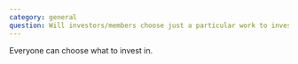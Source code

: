 ```yaml
---
category: general
question: Will investors/members choose just a particular work to invest in or will they be able to spread their investment monies over a collection of works?
---
```

Everyone can choose what to invest in. 